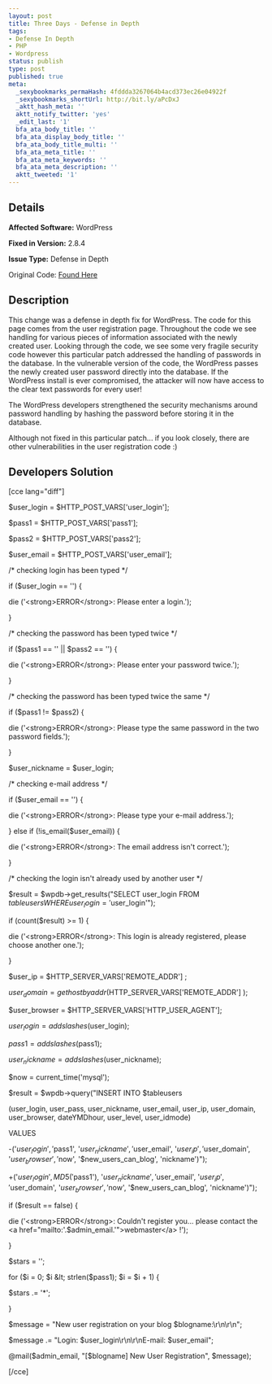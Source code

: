 ```yaml
---
layout: post
title: Three Days - Defense in Depth
tags:
- Defense In Depth
- PHP
- Wordpress
status: publish
type: post
published: true
meta:
  _sexybookmarks_permaHash: 4fddda3267064b4acd373ec26e04922f
  _sexybookmarks_shortUrl: http://bit.ly/aPcDxJ
  _aktt_hash_meta: ''
  aktt_notify_twitter: 'yes'
  _edit_last: '1'
  bfa_ata_body_title: ''
  bfa_ata_display_body_title: ''
  bfa_ata_body_title_multi: ''
  bfa_ata_meta_title: ''
  bfa_ata_meta_keywords: ''
  bfa_ata_meta_description: ''
  aktt_tweeted: '1'
---
```

## Details
__Affected Software:__ WordPress

__Fixed in Version:__  2.8.4

__Issue Type:__ Defense in Depth

Original Code: <a title="Three Days" href="http://spotthevuln.com/2010/03/three-days/" target="_blank">Found Here</a>
## Description
This change was a defense in depth fix for WordPress.  The code for this page comes from the user registration page.  Throughout the code we see handling for various pieces of information associated with the newly created user.  Looking through the code, we see some very fragile security code however this particular patch addressed the handling of passwords in the database.  In the vulnerable version of the code, the WordPress passes the newly created user password directly into the database.  If the WordPress install is ever compromised, the attacker will now have access to the clear text passwords for every user!

The WordPress developers strengthened the security mechanisms around password handling by hashing the password before storing it in the database. 

Although not fixed in this particular patch... if you look closely, there are other vulnerabilities in the user registration code :)
## Developers Solution
[cce lang="diff"]

$user_login = $HTTP_POST_VARS['user_login'];

$pass1 = $HTTP_POST_VARS['pass1'];

$pass2 = $HTTP_POST_VARS['pass2'];

$user_email = $HTTP_POST_VARS['user_email'];

/* checking login has been typed */

if ($user_login == '') {

die ('&lt;strong&gt;ERROR&lt;/strong&gt;: Please enter a login.');

}

/* checking the password has been typed twice */

if ($pass1 == '' || $pass2 == '') {

die ('&lt;strong&gt;ERROR&lt;/strong&gt;: Please enter your password twice.');

}

/* checking the password has been typed twice the same */

if ($pass1 != $pass2) {

die ('&lt;strong&gt;ERROR&lt;/strong&gt;: Please type the same password in the two password fields.');

}

$user_nickname = $user_login;

/* checking e-mail address */

if ($user_email == '') {

die ('&lt;strong&gt;ERROR&lt;/strong&gt;: Please type your e-mail address.');

} else if (!is_email($user_email)) {

die ('&lt;strong&gt;ERROR&lt;/strong&gt;: The email address isn\'t correct.');

}

/* checking the login isn't already used by another user */

$result = $wpdb-&gt;get_results("SELECT user_login FROM $tableusers WHERE user_login = '$user_login'");

if (count($result) &gt;= 1) {

die ('&lt;strong&gt;ERROR&lt;/strong&gt;: This login is already registered, please choose another one.');

}

$user_ip = $HTTP_SERVER_VARS['REMOTE_ADDR'] ;

$user_domain = gethostbyaddr($HTTP_SERVER_VARS['REMOTE_ADDR'] );

$user_browser = $HTTP_SERVER_VARS['HTTP_USER_AGENT'];

$user_login = addslashes($user_login);

$pass1 = addslashes($pass1);

$user_nickname = addslashes($user_nickname);

$now = current_time('mysql');

$result = $wpdb-&gt;query("INSERT INTO $tableusers

(user_login, user_pass, user_nickname, user_email, user_ip, user_domain, user_browser, dateYMDhour, user_level, user_idmode)

VALUES

-('$user_login', '$pass1', '$user_nickname', '$user_email', '$user_ip', '$user_domain', '$user_browser', '$now', '$new_users_can_blog', 'nickname')");

+('$user_login', MD5('$pass1'), '$user_nickname', '$user_email', '$user_ip', '$user_domain', '$user_browser', '$now', '$new_users_can_blog', 'nickname')");

if ($result == false) {

die ('&lt;strong&gt;ERROR&lt;/strong&gt;: Couldn\'t register you... please contact the &lt;a href="mailto:'.$admin_email.'"&gt;webmaster&lt;/a&gt; !');

}

$stars = '';

for ($i = 0; $i &lt; strlen($pass1); $i = $i + 1) {

$stars .= '*';

}

$message = "New user registration on your blog $blogname:\r\n\r\n";

$message .= "Login: $user_login\r\n\r\nE-mail: $user_email";

@mail($admin_email, "[$blogname] New User Registration", $message);

[/cce] 
